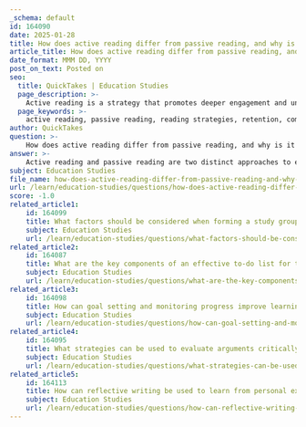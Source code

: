 ```yaml
---
_schema: default
id: 164090
date: 2025-01-28
title: How does active reading differ from passive reading, and why is it important?
article_title: How does active reading differ from passive reading, and why is it important?
date_format: MMM DD, YYYY
post_on_text: Posted on
seo:
  title: QuickTakes | Education Studies
  page_description: >-
    Active reading is a strategy that promotes deeper engagement and understanding of texts compared to passive reading, enhancing retention, comprehension, and critical thinking skills, essential for academic success.
  page_keywords: >-
    active reading, passive reading, reading strategies, retention, comprehension, critical thinking, annotation, summarization, questioning, knowledge connection, reading techniques, academic success
author: QuickTakes
question: >-
    How does active reading differ from passive reading, and why is it important?
answer: >-
    Active reading and passive reading are two distinct approaches to engaging with text, each with its own implications for comprehension and retention.\n\n### Active Reading\nActive reading involves engaging with the text in a way that promotes deeper understanding and retention. This can include strategies such as:\n\n- **Annotating**: Making notes in the margins, highlighting key points, and asking questions about the material.\n- **Summarizing**: Writing summaries of sections or chapters, which has been shown to improve retention rates by 20-25%. This active engagement transforms a student's ability to recall information during exams.\n- **Questioning**: Actively questioning the material, which encourages critical thinking and helps to clarify understanding.\n- **Connecting**: Relating the material to prior knowledge or other texts, which enhances comprehension and retention.\n\n### Passive Reading\nIn contrast, passive reading is a more superficial approach where the reader simply reads the text without engaging with it critically. This might involve:\n\n- **Skimming**: Quickly going through the text without focusing on understanding or retaining the information.\n- **Reading without interaction**: Not taking notes, not asking questions, and not reflecting on the material.\n\n### Importance of Active Reading\nActive reading is crucial for several reasons:\n\n1. **Improved Retention**: As mentioned, active engagement through summarization and questioning significantly boosts retention rates, making it easier to recall information during exams or discussions.\n  \n2. **Enhanced Understanding**: By actively engaging with the material, readers can better understand complex concepts and themes, which is particularly important in academic settings.\n\n3. **Preparation for Research**: Active reading helps in identifying main themes and scope, which is essential for integrating information from multiple sources for projects or papers.\n\n4. **Development of Critical Thinking**: Engaging with the text actively fosters critical thinking skills, allowing students to analyze and evaluate information rather than just absorb it.\n\nIn summary, active reading is a more effective approach than passive reading, as it promotes deeper engagement with the material, leading to better retention, understanding, and critical thinking skills. This is particularly important in academic contexts where comprehension and the ability to synthesize information are key to success.
subject: Education Studies
file_name: how-does-active-reading-differ-from-passive-reading-and-why-is-it-important.md
url: /learn/education-studies/questions/how-does-active-reading-differ-from-passive-reading-and-why-is-it-important
score: -1.0
related_article1:
    id: 164099
    title: What factors should be considered when forming a study group?
    subject: Education Studies
    url: /learn/education-studies/questions/what-factors-should-be-considered-when-forming-a-study-group
related_article2:
    id: 164087
    title: What are the key components of an effective to-do list for time management?
    subject: Education Studies
    url: /learn/education-studies/questions/what-are-the-key-components-of-an-effective-todo-list-for-time-management
related_article3:
    id: 164098
    title: How can goal setting and monitoring progress improve learning outcomes?
    subject: Education Studies
    url: /learn/education-studies/questions/how-can-goal-setting-and-monitoring-progress-improve-learning-outcomes
related_article4:
    id: 164095
    title: What strategies can be used to evaluate arguments critically?
    subject: Education Studies
    url: /learn/education-studies/questions/what-strategies-can-be-used-to-evaluate-arguments-critically
related_article5:
    id: 164113
    title: How can reflective writing be used to learn from personal experiences?
    subject: Education Studies
    url: /learn/education-studies/questions/how-can-reflective-writing-be-used-to-learn-from-personal-experiences
---
```


&nbsp;